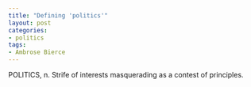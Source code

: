 ```yaml
---
title: "Defining 'politics'"
layout: post
categories:
- politics
tags:
- Ambrose Bierce
---
```


POLITICS, n. Strife of interests masquerading as a contest of principles.